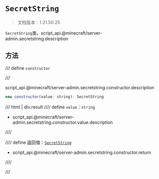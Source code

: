 # `SecretString`

> 文档版本：1.21.50.25

`SecretString`类。script_api.@minecraft/server-admin.secretstring.description

## 方法

/// define
`constructor`


///

script_api.@minecraft/server-admin.secretstring.constructor.description

```js
new constructor(value: string): SecretString
```

/// html | div.result
//// define
`value`：`string`

- script_api.@minecraft/server-admin.secretstring.constructor.value.description


////

//// define
返回值：[`SecretString`](./secretstring.md)

- script_api.@minecraft/server-admin.secretstring.constructor.return


////

///

